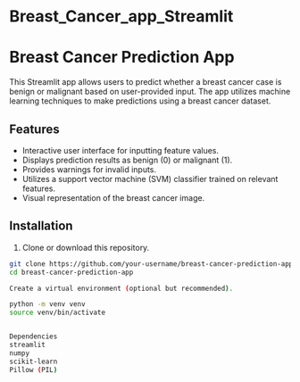 # Breast_Cancer_app_Streamlit
# Breast Cancer Prediction App

This Streamlit app allows users to predict whether a breast cancer case is benign or malignant based on user-provided input. The app utilizes machine learning techniques to make predictions using a breast cancer dataset.



## Features

- Interactive user interface for inputting feature values.
- Displays prediction results as benign (0) or malignant (1).
- Provides warnings for invalid inputs.
- Utilizes a support vector machine (SVM) classifier trained on relevant features.
- Visual representation of the breast cancer image.

## Installation

1. Clone or download this repository.

```sh
git clone https://github.com/your-username/breast-cancer-prediction-app.git
cd breast-cancer-prediction-app

Create a virtual environment (optional but recommended).

python -m venv venv
source venv/bin/activate


Dependencies
streamlit
numpy
scikit-learn
Pillow (PIL)


